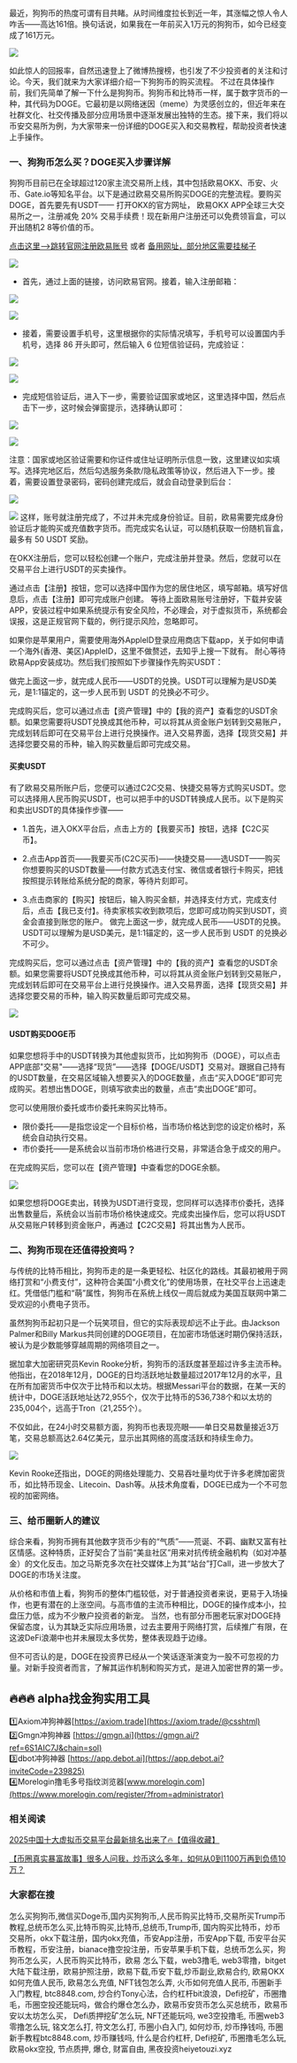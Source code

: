 最近，狗狗币的热度可谓有目共睹。从时间维度拉长到近一年，其涨幅之惊人令人咋舌——高达161倍。换句话说，如果我在一年前买入1万元的狗狗币，如今已经变成了161万元。

[![](https://307e939.webp.li/20250423094931034.png)](https://btc8848.com/top-10-exchanges)

如此惊人的回报率，自然迅速登上了微博热搜榜，也引发了不少投资者的关注和讨论。今天，我们就来为大家详细介绍一下狗狗币的购买流程。
不过在具体操作前，我们先简单了解一下什么是狗狗币。狗狗币和比特币一样，属于数字货币的一种，其代码为DOGE。它最初是以网络迷因（meme）为灵感创立的，但近年来在社群文化、社交传播及部分应用场景中逐渐发展出独特的生态。接下来，我们将以币安交易所为例，为大家带来一份详细的DOGE买入和交易教程，帮助投资者快速上手操作。

### 一、狗狗币怎么买？DOGE买入步骤详解
狗狗币目前已在全球超过120家主流交易所上线，其中包括欧易OKX、币安、火币、Gate.io等知名平台。以下是通过欧易交易所购买DOGE的完整流程。要购买DOGE，首先要先有USDT——
打开OKX的官方网址， 欧易OKX APP全球三大交易所之一，注册减免 20% 交易手续费！现在新用户注册还可以免费领盲盒，可以开出随机2$~8$等价值的币。

 [点击这里–>跳转官网注册欧易账号](https://www.chouyi.world/zh-hans/join/18639032)  或者 [备用网址，部分地区需要挂梯子](https://www.okx.com/zh-hans/join/74873351)

 [![](https://fe095ec.webp.li/top-10-exchanges-001.jpg)](https://www.chouyi.world/zh-hans/join/18639032)

- 首先，通过上面的链接，访问欧易官网。接着，输入注册邮箱：

[![](https://ac63e02.webp.li/okx2.jpg)](https://btc8848.com/top-10-exchanges)

[![](https://ac63e02.webp.li/okx3.jpg)](https://btc8848.com/top-10-exchanges)

- 接着，需要设置手机号，这里根据你的实际情况填写，手机号可以设置国内手机号，选择 86 开头即可，然后输入 6 位短信验证码，完成验证：

[![](https://ac63e02.webp.li/okx4.jpg)](https://btc8848.com/top-10-exchanges)

[![](https://ac63e02.webp.li/okx5.jpg)](https://btc8848.com/top-10-exchanges)

- 完成短信验证后，进入下一步，需要验证国家或地区，这里选择中国，然后点击下一步，这时候会弹窗提示，选择确认即可：

[![](https://ac63e02.webp.li/okx6.jpg)](https://btc8848.com/top-10-exchanges)

[![](https://ac63e02.webp.li/okx7.jpg)](https://btc8848.com/top-10-exchanges)

注意：国家或地区验证需要和你证件或住址证明所示信息一致，这里建议如实填写。选择完地区后，然后勾选服务条款/隐私政策等协议，然后进入下一步。接着，需要设置登录密码，密码创建完成后，就会自动登录到后台：

[![](https://ac63e02.webp.li/okx8.jpg)](https://btc8848.com/top-10-exchanges)

[![](https://ac63e02.webp.li/okx9.jpg)](https://btc8848.com/top-10-exchanges)
这样，账号就注册完成了，不过并未完成身份验证。目前，欧易需要完成身份验证后才能购买或充值数字货币。而完成实名认证，可以随机获取一份随机盲盒，最多有 50 USDT 奖励。

在OKX注册后，您可以轻松创建一个账户，完成注册并登录。然后，您就可以在交易平台上进行USDT的买卖操作。

通过点击【注册】按钮，您可以选择中国作为您的居住地区，填写邮箱。填写好信息后，点击【注册】即可完成账户创建。
等待上面欧易账号注册好，下载并安装APP，安装过程中如果系统提示有安全风险，不必理会，对于虚拟货币，系统都会误报，这是正规官网下载的，例行提示风险，忽略即可。

如果你是苹果用户，需要使用海外AppleID登录应用商店下载app，关于如何申请一个海外(香港、美区)AppleID，这里不做赘述，去知乎上搜一下就有。 耐心等待欧易App安装成功。然后我们按照如下步骤操作先购买USDT：

做完上面这一步，就完成人民币——USDT的兑换。USDT可以理解为是USD美元，是1:1锚定的，这一步人民币到 USDT 的兑换必不可少。

完成购买后，您可以通过点击【资产管理】中的【我的资产】查看您的USDT余额。如果您需要将USDT兑换成其他币种，可以将其从资金账户划转到交易账户，完成划转后即可在交易平台上进行兑换操作。进入交易界面，选择【现货交易】并选择您要交易的币种，输入购买数量后即可完成交易。

#### 买卖USDT
有了欧易交易所账户后，您便可以通过C2C交易、快捷交易等方式购买USDT。您可以选择用人民币购买USDT，也可以把手中的USDT转换成人民币。以下是购买和卖出USDT的具体操作步骤——

- 1.首先，进入OKX平台后，点击上方的【我要买币】按钮，选择【C2C买币】。

- 2.点击App首页——我要买币(C2C买币)——快捷交易——选USDT——购买你想要购买的USDT数量——付款方式选支付宝、微信或者银行卡购买，把钱按照提示转账给系统分配的商家，等待片刻即可。

- 3.点击商家的【购买】按钮后，输入购买金额，并选择支付方式，完成支付后，点击【我已支付】。待卖家核实收到款项后，您即可成功购买到USDT，资金会直接到账您的账户。
做完上面这一步，就完成人民币——USDT的兑换。USDT可以理解为是USD美元，是1:1锚定的，这一步人民币到 USDT 的兑换必不可少。

完成购买后，您可以通过点击【资产管理】中的【我的资产】查看您的USDT余额。如果您需要将USDT兑换成其他币种，可以将其从资金账户划转到交易账户，完成划转后即可在交易平台上进行兑换操作。进入交易界面，选择【现货交易】并选择您要交易的币种，输入购买数量后即可完成交易。

![](https://ac63e02.webp.li/ouyichongzhi.png)

#### USDT购买DOGE币
如果您想将手中的USDT转换为其他虚拟货币，比如狗狗币（DOGE），可以点击APP底部"交易"——选择“现货”——选择【DOGE/USDT】交易对。跟据自己持有的USDT数量，在交易区域输入想要买入的DOGE数量，点击“买入DOGE”即可完成购买。若想出售DOGE，则填写欲卖出的数量，点击“卖出DOGE”即可。

您可以使用限价委托或市价委托来购买比特币。
- 限价委托——是指您设定一个目标价格，当市场价格达到您的设定价格时，系统会自动执行交易。
- 市价委托——是系统会以当前市场价格进行交易，非常适合急于成交的用户。

在完成购买后，您可以在【资产管理】中查看您的DOGE余额。

[![](https://307e939.webp.li/20250423095248392.png)](https://btc8848.com/top-10-exchanges)

如果您想将DOGE卖出，转换为USDT进行变现，您同样可以选择市价委托，选择出售数量后，系统会以当前市场价格快速成交。完成卖出操作后，您可以将USDT从交易账户转移到资金账户，再通过【C2C交易】将其出售为人民币。

### 二、狗狗币现在还值得投资吗？
与传统的比特币相比，狗狗币走的是一条更轻松、社区化的路线。其最初被用于网络打赏和“小费支付”，这种符合美国“小费文化”的使用场景，在社交平台上迅速走红。凭借低门槛和“萌”属性，狗狗币在系统上线仅一周后就成为美国互联网中第二受欢迎的小费电子货币。

虽然狗狗币起初只是一个玩笑项目，但它的实际表现却远不止于此。由Jackson Palmer和Billy Markus共同创建的DOGE项目，在加密市场低迷时期仍保持活跃，被认为是少数能够穿越周期的网络项目之一。

据加拿大加密研究员Kevin Rooke分析，狗狗币的活跃度甚至超过许多主流币种。他指出，在2018年12月，DOGE的日均活跃地址数量超过2017年12月的水平，且在所有加密货币中仅次于比特币和以太坊。根据Messari平台的数据，在某一天的统计中，DOGE活跃地址达72,955个，仅次于比特币的536,738个和以太坊的235,004个，远高于Tron（21,255个）。

不仅如此，在24小时交易额方面，狗狗币也表现亮眼——单日交易数量接近3万笔，交易总额高达2.64亿美元，显示出其网络的高度活跃和持续生命力。

[![](https://307e939.webp.li/20250423095507256.png)](https://btc8848.com/top-10-exchanges)

Kevin Rooke还指出，DOGE的网络处理能力、交易吞吐量均优于许多老牌加密货币，如比特币现金、Litecoin、Dash等。从技术角度看，DOGE已成为一个不可忽视的加密网络。

### 三、给币圈新人的建议
综合来看，狗狗币拥有其他数字货币少有的“气质”——荒诞、不羁、幽默又富有社区情感。这种特质，正好契合了当前“美韭社区”用来对抗传统金融机构（如对冲基金）的文化反击。加之马斯克多次在社交媒体上为其“站台”打Call，进一步放大了DOGE的市场关注度。

从价格和市值上看，狗狗币的整体门槛较低，对于普通投资者来说，更易于入场操作，也更有潜在的上涨空间。与高市值的主流币种相比，DOGE的操作成本小，拉盘压力低，成为不少散户投资者的新宠。
当然，也有部分币圈老玩家对DOGE持保留态度，认为其缺乏实际应用场景，过去主要用于网络打赏，后续推广有限，在这波DeFi浪潮中也并未展现太多优势，整体表现趋于边缘。

但不可否认的是，DOGE在投资界已经从一个笑话逐渐演变为一股不可忽视的力量。对新手投资者而言，了解其运作机制和购买方式，是进入加密世界的第一步。


## 🔥🔥🔥 alpha找金狗实用工具
1️⃣Axiom冲狗神器[https://axiom.trade](https://axiom.trade/@csshtml)  
2️⃣Gmgn冲狗神器 [https://gmgn.ai](https://gmgn.ai/?ref=6S1AIC7J&chain=sol)  
3️⃣dbot冲狗神器 [https://app.debot.ai](https://app.debot.ai?inviteCode=239825)  
4️⃣Morelogin撸毛多号指纹浏览器[www.morelogin.com](https://www.morelogin.com/register/?from=administrator)  


### 相关阅读
[2025中国十大虚拟币交易平台最新排名出来了🔥【值得收藏】](https://btc8848.com/top-10-exchanges/)

[【币圈真实暴富故事】很多人问我，炒币这么多年，如何从0到1100万再到负债10万？](https://heiyetouzi.xyz/biquanstory001/)


### 大家都在搜
 怎么买狗狗币,微信买Doge币,国内买狗狗币,人民币购买比特币,交易所买Trump币教程,总统币怎么买,比特币购买,比特币,总统币,Trump币, 国内购买比特币，炒币交易所，okx下载注册，国内okx充值，币安App注册，币安App下载, 币安平台买币教程，币安注册，bianace撸空投注册，币安苹果手机下载，总统币怎么买，狗狗币怎么买，人民币购买比特币，欧易 怎么下载，web3撸毛, web3零撸，bitget大陆下载注册，欧易护照注册，欧易下载,币安下载,炒币副业,欧易合约, 欧易OKX如何充值人民币, 欧易怎么充值, NFT钱包怎么弄, 火币如何充值人民币, 币圈新手入门教程, btc8848.com, 炒合约Tony心法，合约杠杆bit浪浪，Defi挖矿，币圈撸毛，币圈空投还能玩吗，做合约爆仓怎么办，欧易币安货币怎么买总统币，欧易币安以太坊怎么买， Defi质押挖矿怎么玩, NFT还能玩吗, we3空投撸毛, 币圈web3零撸怎么玩, 铭文怎么打, 符文怎么打, 币圈小白入门, 如何炒币, 炒币挣钱吗, 币圈新手教程btc8848.com, 炒币赚钱吗, 什么是合约杠杆, Defi挖矿, 币圈撸毛怎么玩, 欧易okx空投, 节点质押, 爆仓, 财富自由, 黑夜投资heiyetouzi.xyz